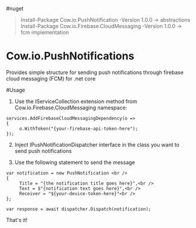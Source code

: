 #nuget
> Install-Package Cow.io.PushNotification -Version 1.0.0 -> abstractions <br />
> Install-Package Cow.io.Firebase.CloudMessaging -Version 1.0.0 -> fcm implementation

# Cow.io.PushNotifications
Provides simple structure for sending push notifications through firebase cloud messaging (FCM) for .net core

#Usage 

1. Use the IServiceCollection extension method from Cow.io.Firebase.CloudMessaging namespace:

```
services.AddFirebaseCloudMessagingDependency(o =>
{
     o.WithToken("{your-firebase-api-token-here");
});
```

2. Inject IPushNotificationDispatcher interface in the class you want to send push notifications

3. Use the following statement to send the message 

```
var notification = new PushNotification <br />
{
     Title = "{the notification title goes here}",<br />
     Text = $"{notification text goes here}",<br />
     Receiver = "${your-device-token-here}"<br />
};

var response = await dispatcher.Dispatch(notification);
```

That's it!
